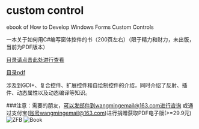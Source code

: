 # custom control
ebook of How to Develop Windows Forms Custom Controls

一本关于如何用C#编写窗体控件的书（200页左右）（限于精力和财力，未出版，当前为PDF版本）

[目录请点击此处进行查看](http://www.cnblogs.com/isaboy/articles/ebook_custom_control_winform.html)

[目录pdf](https://files.cnblogs.com/files/isaboy/.NET%E6%8E%A7%E4%BB%B6%E5%BC%80%E5%8F%91%E5%9F%BA%E7%A1%80%E7%9B%AE%E5%BD%95.pdf)

涉及到GDI+、复合控件、扩展控件和自绘制控件的介绍，同时介绍了反射、插件、动态属性以及动态编译等知识。

###注意：需要的朋友，可以发邮件到wangmingemail@163.com进行咨询
或通过支付宝(账号wangmingemail@163.com)进行捐赠获取PDF电子版(>=29.9元)
![ZFB](https://files.cnblogs.com/files/isaboy/zfb.bmp)
![Book](https://github.com/JackWangCUMT/customcontrol/blob/master/mybook.bmp)
